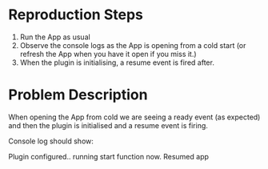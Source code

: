 # Reproduction Steps

1. Run the App as usual
2. Observe the console logs as the App is opening from a cold start (or refresh the App when you have it open if you miss it.)
3. When the plugin is initialising, a resume event is fired after.

# Problem Description

When opening the App from cold we are seeing a ready event (as expected) and then the plugin is initialised and a resume event is firing. 

Console log should show:

Plugin configured.. running start function now.
Resumed app
